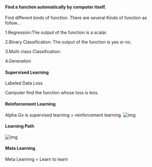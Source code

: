 #### Find a function automatically by computer itself.

Find different kinds of function. There are several Kinds of function as follow...

1.Regression:The output of the function is a scalar.

2.Binary Classification: The output of the function is yes or no.

3.Multi-class Classification:

4.Generation

#### Supervised Learning

Labeled Data
Loss

Camputer find the function whose loss is less.

#### Reinforcement Learning 
Alpha Go is supervised learning + reinforcement learning.
![img](https://github.com/kimojiaa/MDnote/raw/master/Picture/2021-07-13_120005.png)

#### Learning Path
![img](https://github.com/kimojiaa/MDnote/raw/master/Picture/2021-07-13_120646.png)

#### Mata Learning

Meta Learning = Learn to learn

